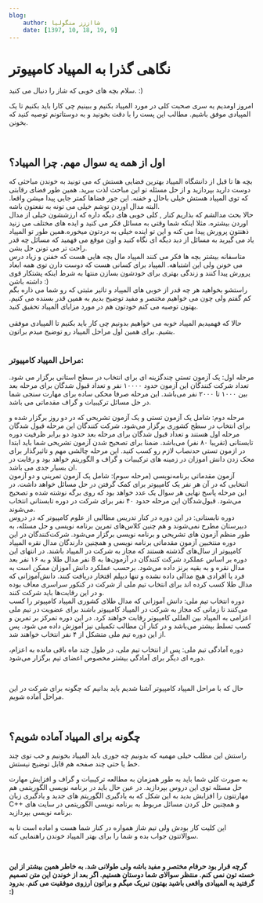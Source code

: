 ```yaml
---
blog:
    author: شااززز منگولیا
    date: [1397, 10, 18, 19, 9]
---
```

# نگاهی گذرا به المپیاد کامپیوتر

<div class="cnt">
<p>سلام بچه های خوبی که شاز را دنبال می کنید. :)</p>
<p>امروز اومدیم یه سری صحبت کلی در مورد المپیاد بکنیم و ببینیم چی کارا باید بکنیم تا یک المپیادی موفق باشیم. مطالب این پست را با دقت بخونید و به دوستاتونم توصیه کنید که بخونن.</p>
<p><br/></p>
<h2>اول از همه یه سوال مهم. چرا المپیاد؟</h2>
<div>بچه ها تا قبل از دانشگاه المپیاد بهترین فضایی هستش که می تونید به خوندن مباحثی که دوست دارید بپردازید و از حل مسئله تو این مباحث لذت ببرید. همین طور فضای رقابتی که توی المپیاد هستش خیلی باحال و خفنه. این جور فضاها کمتر جایی پیدا میشن واقعا. البته مدال اوردن توشم خیلی می تونه به نفعتون باشه.</div>
<div>حالا بحث مدالشم که بذاریم کنار ‍, کلی خوبی های دیگه داره که ارزششون خیلی از مدال اوردن بیشتره. مثلا اینکه شما وقتی به مسائل فکر می کنید و ایده های مختلف می زنید ذهنتون پرورش پیدا می کنه و این تو اینده خیلی به دردتون میخوره.همین طور تو المپیاد یاد می گیرید به مسائل از دید دیگه ای نگاه کنید و اون موقع می فهمید که مسائل چه قدر راحت تر می تونن حل بشن.</div>
<div>متاسفانه بیشتر بچه ها فکر می کنند المپیاد مال بچه هایی هست که خفنن و زیاد درس می خونن ولی این اشتباهه. المپیاد برای کسانی هست که دوست دارن توی همه ابعاد پرورش پیدا کنند و زندگی بهتری برای خودشون بسازن منتها به شرط اینکه پشتکار قوی داشته باشن :)</div>
<div>راستشو بخواهید هر چه قدر از خوبی های المپیاد و تاثیر مثبتی که رو شما می ذاره بگم کم گفتم ولی چون می خواهیم مختصر و مفید توضیح بدیم به همین قدر بسنده می کنیم. بهتون توصیه می کنم خودتون هم در مورد مزایای المپیاد تحقیق کنید.</div>
<div><br/></div>
<div>حالا که فهمیدیم المپیاد خوبه می خواهیم بدونیم چی کار باید بکنیم تا المپیادی موفقی بشیم. برای همین اول مراحل المپیاد رو توضیح میدم براتون.</div>
<div><br/></div>
<h3>مراحل المپیاد کامپیوتر:</h3>
<p>مرحله‌ اول: یک آزمون تستی چندگزینه‌ ای برای انتخاب در سطح استانی برگزار می‌ شود. تعداد شرکت کنندگان این آزمون حدود ۱۰۰۰۰ نفر و تعداد قبول شدگان برای مرحله‌ بعد بین ۱۰۰۰ تا ۲۰۰۰ نفر می‌باشد. این مرحله صرفا محکی ساده برای مهارت سنجی شما در حل مسائل ترکیبیات و گراف مقدماتی می باشد.<br/></p>
<p>مرحله‌ دوم: شامل یک آزمون تستی و یک آزمون تشریحی که در دو روز برگزار شده و برای انتخاب در سطح کشوری برگزار می‌شود. شرکت‌ کنندگان این مرحله قبول‌ شدگان مرحله‌ اول هستند و تعداد قبول‌ شدگان برای مرحله‌ بعد حدود دو برابر ظرفیت دوره‌ تابستانی (تقریبا ۸۰ نفر) می‌باشد. ضمنا برای تصحیح شدن آزمون تشریحی شما باید ابتدا در ازمون تستی حدنصاب لازم رو کسب کنید. این مرحله چالشی مهم و تاثیرگذار برای محک زدن دانش اموزان در زمینه های ترکیبیات و گراف و الگوریتم خواهد بود و رقابت در ان بسیار جدی می باشد.<br/>آزمون مقدماتی برنامه‌نویسی (مرحله سوم): شامل یک آزمون تمرینی و دو آزمون انتخابی که در آن هر نفر یک کامپیوتر برای کمک گرفتن در حل مسائل خواهد داشت. در این مرحله پاسخ نهایی هر سوال یک عدد خواهد بود که روی برگه نوشته شده و تصحیح می‌شود. قبول‌شدگان این مرحله حدود ۴۰ نفر برای شرکت در دوره‌ تابستانی انتخاب می‌شوند.<br/>دوره‌ تابستانی: در این دوره در کنار تدریس مطالبی از علوم کامپیوتر که در دروس دبیرستان مطرح نمی‌شوند و هم چنین کلاس‌های تمرین برنامه نویسی و حل مسئله، به طور منظم آزمون‌ های تشریحی و برنامه نویسی برگزار می‌شود. شرکت‌کنندگان در این دوره منتخبین آزمون مقدماتی برنامه‌ نویسی و همچنین دارندگان مدال نقره‌ المپیاد کامپیوتر از سال‌های گذشته هستند که مجاز به شرکت در المپیاد باشند. در انتهای این دوره بر اساس عملکرد شرکت‌ کنندگان در آزمون‌ها به 8 نفر مدال طلا و به ۱۶ نفر بعد مدال نقره و به بقیه برنز داده می‌شود. برحسب عملکرد دانش آموزان ممکن است به فرد یا افرادی هیچ مدالی داده نشده و تنها دیپلم افتخار دریافت کنند. دانش‌آموزانی که مدال طلا کسب کرده‌ اند برای انتخاب تیم ملی از شرکت در کنکور سراسری معاف بوده و در این رقابت‌ها باید شرکت کنند.<br/>دوره‌ انتخاب تیم ملی: دانش آموزانی که مدال طلای کشوری المپیاد کامپیوتر را کسب می‌کنند تا زمانی که مجاز به شرکت در المپیاد کامپیوتر باشند برای عضویت در تیم ملی اعزامی به المپیاد بین‌ المللی کامپیوتر رقابت خواهند کرد. در این دوره تمرکز بر تمرین و کسب تسلط بیشتر می‌باشد و در کنار آن مطالب تکمیلی نیز آموزش داده می‌ شود. پس از این دوره تیم ملی متشکل از ۴ نفر انتخاب خواهند شد.</p>
<p>دوره‌ آمادگی تیم ملی: پس از انتخاب تیم ملی، در طول چند ماه باقی مانده به اعزام، دوره‌ ای دیگر برای آمادگی بیشتر مخصوص اعضای تیم برگزار می‌شود.</p>
<p><br/></p>
<p>حال که با مراحل المپیاد کامپیوتر آشنا شدیم باید بدانیم که چگونه برای شرکت در این مراحل آماده شویم.</p>
<p><br/></p>
<h2>چگونه برای المپیاد آماده شویم؟</h2>
<p>راستش این مطلب خیلی مهمیه که بدونیم چه جوری باید المپیاد بخونیم و خب توی چند خط یا حتی چند صفحه هم قابل توضیح نیستش.</p>
<p>به صورت کلی شما باید به طور همزمان به مطالعه ترکیبیات و گراف و افزایش مهارت حل مسئله توی این دروس بپردازید. در عین حال باید در برنامه نویسی الگوریتمی هم مهارتتون را افزایش بدید به این شکل که به یادگیری الگوریتم های جدید و یادگیری زبان C++ و همچنین حل کردن مسائل مربوط به برنامه نویسی الگوریتمی در سایت های برنامه نویسی بپردازید.</p>
<p>این کلیت کار بودش ولی تیم شاز همواره در کنار شما هست و اماده است تا به سوالاتتون جواب بده و شما را برای بهتر المپیاد خوندن راهنمایی کنه. </p>
<p><br/></p>
<p><b>گرچه قرار بود حرفام مختصر و مفید باشه ولی طولانی شد. به خاطر همین بیشتر از این خسته تون نمی کنم. منتظر سوالای شما دوستان هستیم. اگر بعد از خوندن این متن تصمیم گرفتید یه المپیادی واقعی باشید بهتون تبریک میگم و براتون ارزوی موفقیت می کنم. بدرود :)</b></p>
</div>
